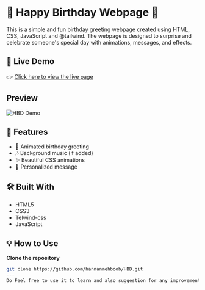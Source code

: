 # 🎂 Happy Birthday Webpage 🎉
This is a simple and fun birthday greeting webpage created using HTML, CSS, JavaScript and @tailwind. The webpage is designed to surprise and celebrate someone's special day with animations, messages, and effects.
## 🌟 Live Demo

👉 [Click here to view the live page](https://hannanmehboob.github.io/HBD/)

## Preview
![HBD Demo](Assets/HBD_Demo.gif)

## 🚀 Features

- 🎉 Animated birthday greeting
- 🎶 Background music (if added)
- ✨ Beautiful CSS animations
- 🎂 Personalized message

## 🛠️ Built With

- HTML5
- CSS3
- Telwind-css
- JavaScript

## 💡 How to Use
**Clone the repository**
   ```bash
   git clone https://github.com/hannanmehboob/HBD.git
---
Do Feel free to use it to learn and also suggestion for any improvement you could give, :) 
